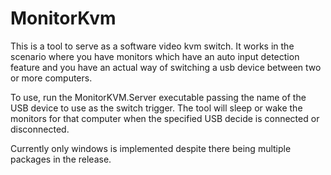 # MonitorKvm

This is a tool to serve as a software video kvm switch. It works in the scenario where you have monitors which have an auto input detection feature and you have an actual way of switching a usb device between two or more computers.

To use, run the MonitorKVM.Server executable passing the name of the USB device to use as the switch trigger.  The tool will sleep or wake the monitors for that computer when the specified USB decide is connected or disconnected.

Currently only windows is implemented despite there being multiple packages in the release.
